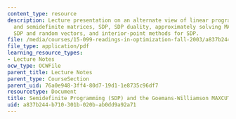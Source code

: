 ```yaml
---
content_type: resource
description: Lecture presentation on an alternate view of linear programming, symmetric
  and semidefinite matrices, SDP, SDP duality, approximately solving MAXCUT using
  SDP and random vectors, and interior-point methods for SDP.
file: /media/courses/15-099-readings-in-optimization-fall-2003/a837b244b710301b020bab0dd9a92a71_ses1_goemans1.pdf
file_type: application/pdf
learning_resource_types:
- Lecture Notes
ocw_type: OCWFile
parent_title: Lecture Notes
parent_type: CourseSection
parent_uid: 76a0e948-3ff4-80d7-19d1-1e8735c96df7
resourcetype: Document
title: Semidefinite Programming (SDP) and the Goemans-Williamson MAXCUT Paper
uid: a837b244-b710-301b-020b-ab0dd9a92a71
---
```


